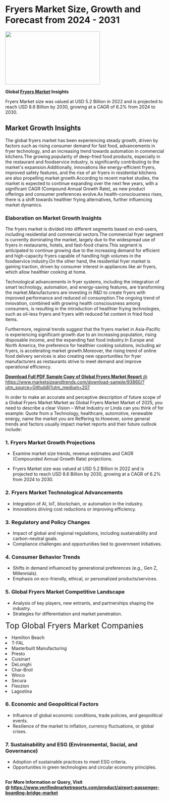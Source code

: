 <H1>Fryers Market Size, Growth and Forecast from 2024 - 2031</H1><img class="aligncenter size-medium wp-image-584254" src="https://thirdeyenews.in/wp-content/uploads/2024/09/Global-Market-Research-300x168.jpeg" alt="" width="300" height="168" /><p><strong>Global&nbsp;<a href="https://www.marketsizeandtrends.com/download-sample/93860/?utm_source=Github8j?utm_medium=207">Fryers Market</a> Insights</strong></p><p>Fryers Market size was valued at USD 5.2 Billion in 2022 and is projected to reach USD 8.6 Billion by 2030, growing at a CAGR of 6.2% from 2024 to 2030.</p><p><h2>Market Growth Insights</h2> <p>The global fryers market has been experiencing steady growth, driven by factors such as rising consumer demand for fast food, advancements in fryer technology, and an increasing trend towards automation in commercial kitchens.The growing popularity of deep-fried food products, especially in the restaurant and foodservice industry, is significantly contributing to the market's expansion.Additionally, innovations like energy-efficient fryers, improved safety features, and the rise of air fryers in residential kitchens are also propelling market growth.According to recent market studies, the market is expected to continue expanding over the next few years, with a significant CAGR (Compound Annual Growth Rate), as new product offerings and consumer preferences evolve.As health-consciousness rises, there is a shift towards healthier frying alternatives, further influencing market dynamics.</p> <p><a href="#"></a></p> <h3>Elaboration on Market Growth Insights</h3> <p>The fryers market is divided into different segments based on end-users, including residential and commercial sectors.The commercial fryer segment is currently dominating the market, largely due to the widespread use of fryers in restaurants, hotels, and fast-food chains.This segment is anticipated to continue growing due to the increasing demand for efficient and high-capacity fryers capable of handling high volumes in the foodservice industry.On the other hand, the residential fryer market is gaining traction, driven by consumer interest in appliances like air fryers, which allow healthier cooking at home.</p> <p>Technological advancements in fryer systems, including the integration of smart technology, automation, and energy-saving features, are transforming the market.Manufacturers are investing in R&D to create fryers with improved performance and reduced oil consumption.The ongoing trend of innovation, combined with growing health consciousness among consumers, is resulting in the introduction of healthier frying technologies, such as oil-less fryers and fryers with reduced fat content in fried food items.</p> <p>Furthermore, regional trends suggest that the fryers market in Asia-Pacific is experiencing significant growth due to an increasing population, rising disposable income, and the expanding fast food industry.In Europe and North America, the preference for healthier cooking solutions, including air fryers, is accelerating market growth.Moreover, the rising trend of online food delivery services is also creating new opportunities for fryer manufacturers as restaurants strive to meet demand and improve operational efficiency.</p> <p><a href="#"></p><p><span class=""><strong>Download Full PDF Sample Copy of Global Fryers Market Report</strong> @ <a href="https://www.marketsizeandtrends.com/download-sample/93860/?utm_source=Github8j?utm_medium=207" target="_blank">https://www.marketsizeandtrends.com/download-sample/93860/?utm_source=Github8j?utm_medium=207</a></span></p><p>In order to make an accurate and perceptive description of future scope of a Global&nbsp;Fryers Market Market as Global&nbsp;Fryers Market Market of 2025, you need to describe a clear Vision &ndash; What Industry or Linda can you think of for example: Quote from a Technology, healthcare, automotive, renewable energy, name the market you are Reffering to.However, some general trends and factors usually impact market reports and their future outlook include:</p><h3>1.&nbsp;<strong>Fryers Market Growth Projections</strong></h3><ul><li>Examine market size trends, revenue estimates and CAGR (Compounded Annual Growth Rate) projections.</li><li><p>Fryers Market size was valued at USD 5.2 Billion in 2022 and is projected to reach USD 8.6 Billion by 2030, growing at a CAGR of 6.2% from 2024 to 2030.</p></li></ul><h3>2.&nbsp;<strong>Fryers Market Technological Advancements</strong></h3><ul><li>Integration of AI, IoT, blockchain, or automation in the industry.</li><li>Innovations driving cost reductions or improving efficiency.</li></ul><h3>3.&nbsp;<strong>Regulatory and Policy Changes</strong></h3><ul><li>Impact of global and regional regulations, including sustainability and carbon-neutral goals.</li><li>Compliance challenges and opportunities tied to government initiatives.</li></ul><h3>4.&nbsp;<strong>Consumer Behavior Trends</strong></h3><ul><li>Shifts in demand influenced by generational preferences (e.g., Gen Z, Millennials).</li><li>Emphasis on eco-friendly, ethical, or personalized products/services.</li></ul><h3>5.&nbsp;<strong>Global Fryers Market Competitive Landscape</strong></h3><ul><li>Analysis of key players, new entrants, and partnerships shaping the industry.</li><li>Strategies for differentiation and market penetration.</li></ul><p data-pm-slice="1 1 []"><span style="color: inherit; font-family: inherit; font-size: 25px;">Top Global Fryers Market Companies</span></p><div class="" data-test-id=""><p><li>Hamilton Beach</li><li> T-FAL</li><li> Masterbuilt Manufacturing</li><li> Presto</li><li> Cuisinart</li><li> DeLonghi</li><li> Char-Broil</li><li> Winco</li><li> Secura</li><li> Flexzion</li><li> Lagostina</li></p></div><h3>6.&nbsp;<strong>Economic and Geopolitical Factors</strong></h3><ul><li>Influence of global economic conditions, trade policies, and geopolitical events.</li><li>Resilience of the market to inflation, currency fluctuations, or global crises.</li></ul><h3>7.&nbsp;<strong>Sustainability and ESG (Environmental, Social, and Governance)</strong></h3><ul><li>Adoption of sustainable practices to meet ESG criteria.</li><li>Opportunities in green technologies and circular economy principles.</li></ul><h2><strong style="font-size: 14px;">For More Information or Query, Visit @&nbsp;</strong><a style="background-color: #ffffff; font-size: 14px;" href="https://www.marketsizeandtrends.com/report/fryers-market/" target="_blank">https://www.verifiedmarketreports.com/product/airport-passenger-boarding-bridge-market</a></h2>